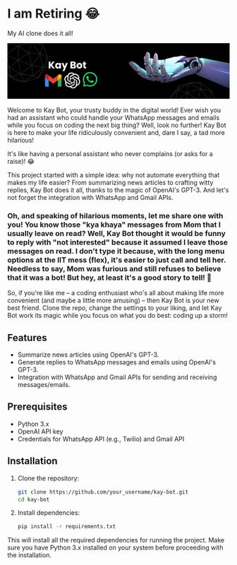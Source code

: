 # I am Retiring 😂

My AI clone does it all!

![Banner](Kay-Bot.png)


Welcome to Kay Bot, your trusty buddy in the digital world! Ever wish you had an assistant who could handle your WhatsApp messages and emails while you focus on coding the next big thing? Well, look no further! Kay Bot is here to make your life ridiculously convenient and, dare I say, a tad more hilarious!

It's like having a personal assistant who never complains (or asks for a raise)! 😂

This project started with a simple idea: why not automate everything that makes my life easier? From summarizing news articles to crafting witty replies, Kay Bot does it all, thanks to the magic of OpenAI's GPT-3. And let's not forget the integration with WhatsApp and Gmail APIs.

### Oh, and speaking of hilarious moments, let me share one with you! You know those "kya khaya" messages from Mom that I usually leave on read? Well, Kay Bot thought it would be funny to reply with "not interested" because it assumed I leave those messages on read. I don't type it because, with the long menu options at the IIT mess (flex), it's easier to just call and tell her. Needless to say, Mom was furious and still refuses to believe that it was a bot! But hey, at least it's a good story to tell! 🫠

So, if you're like me – a coding enthusiast who's all about making life more convenient (and maybe a little more amusing) – then Kay Bot is your new best friend. Clone the repo, change the settings to your liking, and let Kay Bot work its magic while you focus on what you do best: coding up a storm!

## Features

- Summarize news articles using OpenAI's GPT-3.
- Generate replies to WhatsApp messages and emails using OpenAI's GPT-3.
- Integration with WhatsApp and Gmail APIs for sending and receiving messages/emails.

## Prerequisites

- Python 3.x
- OpenAI API key
- Credentials for WhatsApp API (e.g., Twilio) and Gmail API

## Installation

1. Clone the repository:

   ```bash
   git clone https://github.com/your_username/kay-bot.git
   cd kay-bot

2. Install dependencies:

   ```bash
   pip install -r requirements.txt
   
This will install all the required dependencies for running the project. Make sure you have Python 3.x installed on your system before proceeding with the installation.

